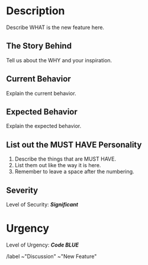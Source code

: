 # Description
Describe WHAT is the new feature here.



## The Story Behind
Tell us about the WHY and your inspiration.



## Current Behavior
Explain the current behavior.



## Expected Behavior
Explain the expected behavior.



## List out the MUST HAVE Personality
1. Describe the things that are MUST HAVE.
2. List them out like the way it is here.
3. Remember to leave a space after the numbering.



## Severity
Level of Security: ***Significant***

<!--
OPTIONS

***Critical***
danger, hang, freeze, or kill computer

***Severe***
blocking and can't use. Can't workaround it.

***Significant***
quite a problem but still usable. Can workaround it.

***Not significant***
just some minor touch-up. Everything is fine.
-->



# Urgency
Level of Urgency: ***Code BLUE***

<!--
OPTIONS

***Code BLACK***
Somebody's life is at stake (e.g. medical equipment, national security)

***Code RED***
Immediate Attention. (e.g. My business is not running at all)

***Code BLUE***
Please plan out. (e.g. I can survive for now)

***Code GREEN***
Not urgent. (e.g. take your time)
-->


[comment]: # (Automation - Don't worry! Let's Cory takes over here.)
/label ~"Discussion" ~"New Feature"
